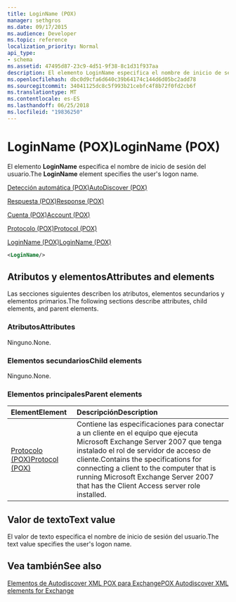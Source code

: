 ```yaml
---
title: LoginName (POX)
manager: sethgros
ms.date: 09/17/2015
ms.audience: Developer
ms.topic: reference
localization_priority: Normal
api_type:
- schema
ms.assetid: 47495d87-23c9-4d51-9f38-8c1d31f937aa
description: El elemento LoginName especifica el nombre de inicio de sesión del usuario.
ms.openlocfilehash: dbc0d9cfa6d640c39b64174c144d6d05bc2add78
ms.sourcegitcommit: 34041125dc8c5f993b21cebfc4f8b72f0fd2cb6f
ms.translationtype: MT
ms.contentlocale: es-ES
ms.lasthandoff: 06/25/2018
ms.locfileid: "19836250"
---
```

# <a name="loginname-pox"></a><span data-ttu-id="d75fb-103">LoginName (POX)</span><span class="sxs-lookup"><span data-stu-id="d75fb-103">LoginName (POX)</span></span>

<span data-ttu-id="d75fb-104">El elemento **LoginName** especifica el nombre de inicio de sesión del usuario.</span><span class="sxs-lookup"><span data-stu-id="d75fb-104">The **LoginName** element specifies the user's logon name.</span></span> 
  
[<span data-ttu-id="d75fb-105">Detección automática (POX)</span><span class="sxs-lookup"><span data-stu-id="d75fb-105">AutoDiscover (POX)</span></span>](autodiscover-pox.md)
  
[<span data-ttu-id="d75fb-106">Respuesta (POX)</span><span class="sxs-lookup"><span data-stu-id="d75fb-106">Response (POX)</span></span>](response-pox.md)
  
[<span data-ttu-id="d75fb-107">Cuenta (POX)</span><span class="sxs-lookup"><span data-stu-id="d75fb-107">Account (POX)</span></span>](account-pox.md)
  
[<span data-ttu-id="d75fb-108">Protocolo (POX)</span><span class="sxs-lookup"><span data-stu-id="d75fb-108">Protocol (POX)</span></span>](protocol-pox.md)
  
[<span data-ttu-id="d75fb-109">LoginName (POX)</span><span class="sxs-lookup"><span data-stu-id="d75fb-109">LoginName (POX)</span></span>](loginname-pox.md)
  
```xml
<LoginName/>
```

## <a name="attributes-and-elements"></a><span data-ttu-id="d75fb-110">Atributos y elementos</span><span class="sxs-lookup"><span data-stu-id="d75fb-110">Attributes and elements</span></span>

<span data-ttu-id="d75fb-111">Las secciones siguientes describen los atributos, elementos secundarios y elementos primarios.</span><span class="sxs-lookup"><span data-stu-id="d75fb-111">The following sections describe attributes, child elements, and parent elements.</span></span>
  
### <a name="attributes"></a><span data-ttu-id="d75fb-112">Atributos</span><span class="sxs-lookup"><span data-stu-id="d75fb-112">Attributes</span></span>

<span data-ttu-id="d75fb-113">Ninguno.</span><span class="sxs-lookup"><span data-stu-id="d75fb-113">None.</span></span>
  
### <a name="child-elements"></a><span data-ttu-id="d75fb-114">Elementos secundarios</span><span class="sxs-lookup"><span data-stu-id="d75fb-114">Child elements</span></span>

<span data-ttu-id="d75fb-115">Ninguno.</span><span class="sxs-lookup"><span data-stu-id="d75fb-115">None.</span></span>
  
### <a name="parent-elements"></a><span data-ttu-id="d75fb-116">Elementos principales</span><span class="sxs-lookup"><span data-stu-id="d75fb-116">Parent elements</span></span>

|<span data-ttu-id="d75fb-117">**Element**</span><span class="sxs-lookup"><span data-stu-id="d75fb-117">**Element**</span></span>|<span data-ttu-id="d75fb-118">**Descripción**</span><span class="sxs-lookup"><span data-stu-id="d75fb-118">**Description**</span></span>|
|:-----|:-----|
|[<span data-ttu-id="d75fb-119">Protocolo (POX)</span><span class="sxs-lookup"><span data-stu-id="d75fb-119">Protocol (POX)</span></span>](protocol-pox.md) <br/> |<span data-ttu-id="d75fb-120">Contiene las especificaciones para conectar a un cliente en el equipo que ejecuta Microsoft Exchange Server 2007 que tenga instalado el rol de servidor de acceso de cliente.</span><span class="sxs-lookup"><span data-stu-id="d75fb-120">Contains the specifications for connecting a client to the computer that is running Microsoft Exchange Server 2007 that has the Client Access server role installed.</span></span>  <br/> |
   
## <a name="text-value"></a><span data-ttu-id="d75fb-121">Valor de texto</span><span class="sxs-lookup"><span data-stu-id="d75fb-121">Text value</span></span>

<span data-ttu-id="d75fb-122">El valor de texto especifica el nombre de inicio de sesión del usuario.</span><span class="sxs-lookup"><span data-stu-id="d75fb-122">The text value specifies the user's logon name.</span></span>
  
## <a name="see-also"></a><span data-ttu-id="d75fb-123">Vea también</span><span class="sxs-lookup"><span data-stu-id="d75fb-123">See also</span></span>



[<span data-ttu-id="d75fb-124">Elementos de Autodiscover XML POX para Exchange</span><span class="sxs-lookup"><span data-stu-id="d75fb-124">POX Autodiscover XML elements for Exchange</span></span>](pox-autodiscover-xml-elements-for-exchange.md)

